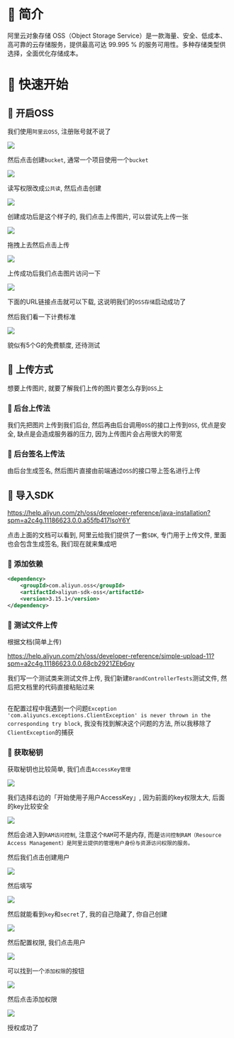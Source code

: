 # 🍎 简介

阿里云对象存储 OSS（Object Storage Service）是一款海量、安全、低成本、高可靠的云存储服务，提供最高可达 99.995 % 的服务可用性。多种存储类型供选择，全面优化存储成本。

# 🍎 快速开始

## 🌲 开启OSS

我们使用`阿里云OSS`, 注册账号就不说了

![](images/Pasted%20image%2020231010164758.png)

然后点击创建`bucket`, 通常一个项目使用一个`bucket`

![](images/Pasted%20image%2020231010170119.png)

读写权限改成`公共读`, 然后点击创建

![](images/Pasted%20image%2020231010170217.png)

创建成功后是这个样子的, 我们点击上传图片, 可以尝试先上传一张

![](images/Pasted%20image%2020231010170609.png)

拖拽上去然后点击上传

![](images/Pasted%20image%2020231010170552.png)

上传成功后我们点击图片访问一下

![](images/Pasted%20image%2020231010170741.png)

下面的URL链接点击就可以下载, 这说明我们的`OSS存储`启动成功了

然后我们看一下计费标准

![](images/Pasted%20image%2020231010165646.png)

貌似有5个G的免费额度, 还待测试

## 🌲 上传方式

想要上传图片, 就要了解我们上传的图片要怎么存到`OSS`上

### 🌸 后台上传法

我们先把图片上传到我们后台, 然后再由后台调用`OSS`的接口上传到`OSS`, 优点是安全, 缺点是会造成服务器的压力, 因为上传图片会占用很大的带宽

### 🌸 后台签名上传法

由后台生成签名, 然后图片直接由前端通过`OSS`的接口带上签名进行上传

## 🌲 导入SDK

https://help.aliyun.com/zh/oss/developer-reference/java-installation?spm=a2c4g.11186623.0.0.a55fb417lsoY6Y

点击上面的文档可以看到, 阿里云给我们提供了一套`SDK`, 专门用于上传文件, 里面也会包含生成签名, 我们现在就来集成吧

### 🌸 添加依赖

```xml
<dependency>
    <groupId>com.aliyun.oss</groupId>
    <artifactId>aliyun-sdk-oss</artifactId>
    <version>3.15.1</version>
</dependency>
```

### 🌸 测试文件上传

根据文档(简单上传)

https://help.aliyun.com/zh/oss/developer-reference/simple-upload-11?spm=a2c4g.11186623.0.0.68cb2921ZEb6qy

我们写一个测试类来测试文件上传, 我们新建`BrandControllerTests`测试文件, 然后把文档里的代码直接粘贴过来

```

```

在配置过程中我遇到一个问题`Exception 'com.aliyuncs.exceptions.ClientException' is never thrown in the corresponding try block`, 我没有找到解决这个问题的方法, 所以我移除了`ClientException`的捕获

### 🌸 获取秘钥

获取秘钥也比较简单, 我们点击`AccessKey管理`

![](images/Pasted%20image%2020231010180604.png)

我们选择右边的「开始使用子用户AccessKey」, 因为前面的key权限太大, 后面的key比较安全

![](images/Pasted%20image%2020231010180405.png)

然后会进入到`RAM访问控制`, 注意这个`RAM`可不是内存, 而是`访问控制RAM（Resource Access Management）是阿里云提供的管理用户身份与资源访问权限的服务。`

然后我们点击创建用户

![](images/Pasted%20image%2020231010181001.png)

然后填写

![](images/Pasted%20image%2020231010181100.png)

然后就能看到`key`和`secret`了, 我的自己隐藏了, 你自己创建

![](images/Pasted%20image%2020231010181153.png)

然后配置权限, 我们点击用户

![](images/Pasted%20image%2020231010181402.png)

可以找到一个`添加权限`的按钮

![](images/Pasted%20image%2020231010181419.png)

然后点击添加权限

![](images/Pasted%20image%2020231010181341.png)

授权成功了




